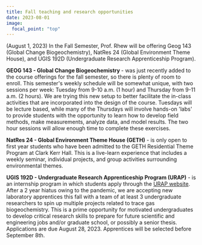 ```yaml
---
title: Fall teaching and research opportunities
date: 2023-08-01
image:
  focal_point: "top"
---
```

(August 1, 2023) In the Fall Semester, Prof. Rhew will be offering Geog 143 (Global Change Biogeochemistry), NatRes 24 (Global Environment Theme House), and UGIS 192D (Undergraduate Research Apprenticeship Program). 

<!--more-->

<b>GEOG 143 - Global Change Biogeochemistry </b> - was just recently added to the course offerings for the fall semester, so there is plenty of room to enroll. This semester's weekly schedule will be somewhat unique, with two sessions per week:  Tuesday from 9-10 a.m. (1 hour) and Thursday from 9-11 a.m. (2 hours). We are trying this new setup to better facilitate the in-class activities that are incorporated into the design of the course. Tuesdays will be lecture based, while many of the Thursdays will involve hands-on 'labs' to provide students with the opportunity to learn how to develop field methods, make measurements, analyze data, and model results. The two hour sessions will allow enough time to complete these exercises.  

<b>NatRes 24 - Global Environment Theme House (GETH)</b> - is only open to first year students who have been admitted to the GETH Residential Theme Program at Clark Kerr Hall.  This is a live-learn experience that includes a weekly seminar, individual projects, and group activities surrounding environmental themes.  

<b>UGIS 192D - Undergraduate Research Apprenticeship Program (URAP)</b> - is an internship program in which students apply through the [URAP website](https://research.berkeley.edu/urap/).  After a 2 year hiatus owing to the pandemic, we are accepting new laboratory apprentices this fall with a team of at least 3 undergraduate researchers to spin up multiple projects related to trace gas biogeochemistry.  This is a prime opportunity for motivated undergraduates to develop critical research skills to prepare for future scientific and engineering jobs and/or graduate school, or possibly a senior thesis. Applications are due August 28, 2023.  Apprentices will be selected before September 8th.  
